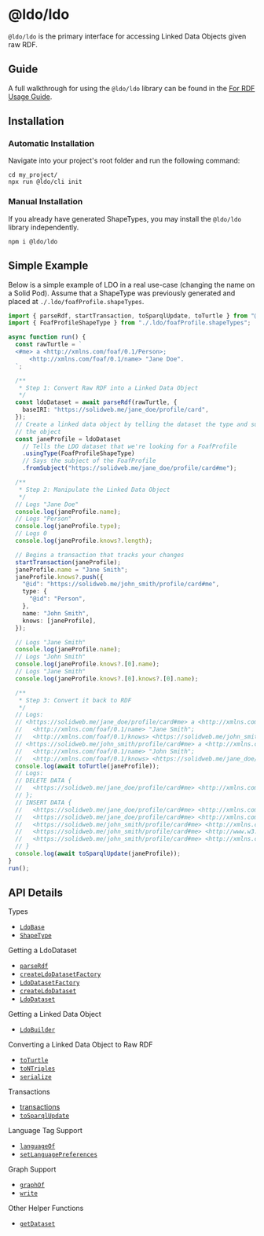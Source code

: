 # @ldo/ldo

`@ldo/ldo` is the primary interface for accessing Linked Data Objects given raw RDF.

## Guide

A full walkthrough for using the `@ldo/ldo` library can be found in the [For RDF Usage Guide](../../guides/raw_rdf/index.md).

## Installation

### Automatic Installation

Navigate into your project's root folder and run the following command:
```
cd my_project/
npx run @ldo/cli init
```

### Manual Installation

If you already have generated ShapeTypes, you may install the `@ldo/ldo` library independently.

```
npm i @ldo/ldo
```

## Simple Example

Below is a simple example of LDO in a real use-case (changing the name on a Solid Pod). Assume that a ShapeType was previously generated and placed at `./.ldo/foafProfile.shapeTypes`.

```typescript
import { parseRdf, startTransaction, toSparqlUpdate, toTurtle } from "@ldo/ldo";
import { FoafProfileShapeType } from "./.ldo/foafProfile.shapeTypes";

async function run() {
  const rawTurtle = `
  <#me> a <http://xmlns.com/foaf/0.1/Person>;
      <http://xmlns.com/foaf/0.1/name> "Jane Doe".
  `;

  /**
   * Step 1: Convert Raw RDF into a Linked Data Object
   */
  const ldoDataset = await parseRdf(rawTurtle, {
    baseIRI: "https://solidweb.me/jane_doe/profile/card",
  });
  // Create a linked data object by telling the dataset the type and subject of
  // the object
  const janeProfile = ldoDataset
    // Tells the LDO dataset that we're looking for a FoafProfile
    .usingType(FoafProfileShapeType)
    // Says the subject of the FoafProfile
    .fromSubject("https://solidweb.me/jane_doe/profile/card#me");

  /**
   * Step 2: Manipulate the Linked Data Object
   */
  // Logs "Jane Doe"
  console.log(janeProfile.name);
  // Logs "Person"
  console.log(janeProfile.type);
  // Logs 0
  console.log(janeProfile.knows?.length);

  // Begins a transaction that tracks your changes
  startTransaction(janeProfile);
  janeProfile.name = "Jane Smith";
  janeProfile.knows?.push({
    "@id": "https://solidweb.me/john_smith/profile/card#me",
    type: {
      "@id": "Person",
    },
    name: "John Smith",
    knows: [janeProfile],
  });

  // Logs "Jane Smith"
  console.log(janeProfile.name);
  // Logs "John Smith"
  console.log(janeProfile.knows?.[0].name);
  // Logs "Jane Smith"
  console.log(janeProfile.knows?.[0].knows?.[0].name);

  /**
   * Step 3: Convert it back to RDF
   */
  // Logs:
  // <https://solidweb.me/jane_doe/profile/card#me> a <http://xmlns.com/foaf/0.1/Person>;
  //   <http://xmlns.com/foaf/0.1/name> "Jane Smith";
  //   <http://xmlns.com/foaf/0.1/knows> <https://solidweb.me/john_smith/profile/card#me>.
  // <https://solidweb.me/john_smith/profile/card#me> a <http://xmlns.com/foaf/0.1/Person>;
  //   <http://xmlns.com/foaf/0.1/name> "John Smith";
  //   <http://xmlns.com/foaf/0.1/knows> <https://solidweb.me/jane_doe/profile/card#me>.
  console.log(await toTurtle(janeProfile));
  // Logs:
  // DELETE DATA {
  //   <https://solidweb.me/jane_doe/profile/card#me> <http://xmlns.com/foaf/0.1/name> "Jane Doe" .
  // };
  // INSERT DATA {
  //   <https://solidweb.me/jane_doe/profile/card#me> <http://xmlns.com/foaf/0.1/name> "Jane Smith" .
  //   <https://solidweb.me/jane_doe/profile/card#me> <http://xmlns.com/foaf/0.1/knows> <https://solidweb.me/john_smith/profile/card#me> .
  //   <https://solidweb.me/john_smith/profile/card#me> <http://xmlns.com/foaf/0.1/name> "John Smith" .
  //   <https://solidweb.me/john_smith/profile/card#me> <http://www.w3.org/1999/02/22-rdf-syntax-ns#type> <http://xmlns.com/foaf/0.1/Person> .
  //   <https://solidweb.me/john_smith/profile/card#me> <http://xmlns.com/foaf/0.1/knows> <https://solidweb.me/jane_doe/profile/card#me> .
  // }
  console.log(await toSparqlUpdate(janeProfile));
}
run();
```

## API Details

Types

 - [`LdoBase`](LdoBase.md)
 - [`ShapeType`](ShapeType.md)

 Getting a LdoDataset

 - [`parseRdf`](parseRdf.md)
 - [`createLdoDatasetFactory`](createLdoDatasetFactory.md)
 - [`LdoDatasetFactory`](LdoDatasetFactory.md)
 - [`createLdoDataset`](createLdoDataset.md)
 - [`LdoDataset`](LdoDataset.md)

Getting a Linked Data Object

 - [`LdoBuilder`](LdoBuilder.md)

Converting a Linked Data Object to Raw RDF

 - [`toTurtle`](toTurtle.md)
 - [`toNTriples`](toNTriples.md)
 - [`serialize`](serialize.md)

Transactions

 - [transactions](transactions.md)
 - [`toSparqlUpdate`](toSparqlUpdate.md)

Language Tag Support

 - [`languageOf`](languageOf.md)
 - [`setLanguagePreferences`](setLanguagePreferences.md)

Graph Support

 - [`graphOf`](graphOf.md)
 - [`write`](write.md)

Other Helper Functions

 - [`getDataset`](getDataset.md)
